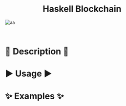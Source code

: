 <h1 align="center">Haskell Blockchain</h2>

![aa](https://user-images.githubusercontent.com/65187002/188322945-72943200-4ac5-4ae0-8497-3055563709d6.jpg)

<br>

# 🗿 Description 🗿

# ▶️ Usage ▶️

# ✨ Examples ✨
